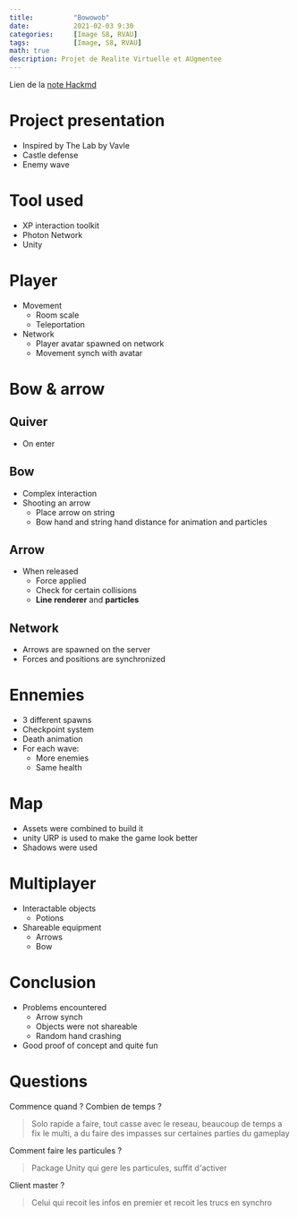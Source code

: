 ```yaml
---
title:          "Bowowob"
date:           2021-02-03 9:30
categories:     [Image S8, RVAU]
tags:           [Image, S8, RVAU]
math: true
description: Projet de Realite Virtuelle et AUgmentee
---
```

Lien de la [note Hackmd](https://hackmd.io/@lemasymasa/HyVi1J_l_)

# Project presentation
* Inspired by The Lab by Vavle
* Castle defense
* Enemy wave

# Tool used
* XP interaction toolkit
* Photon Network
* Unity

# Player
* Movement
    * Room scale
    * Teleportation
* Network
    * Player avatar spawned on network
    * Movement synch with avatar

# Bow & arrow
## Quiver
* On enter

## Bow
* Complex interaction
* Shooting an arrow
    * Place arrow on string
    * Bow hand and string hand distance for animation and particles

## Arrow
* When released
    * Force applied
    * Check for certain collisions
    * **Line renderer** and **particles**

## Network
* Arrows are spawned on the server
* Forces and positions are synchronized

# Ennemies
* 3 different spawns
* Checkpoint system
* Death animation
* For each wave:
    * More enemies
    * Same health

# Map
* Assets were combined to build it
* unity URP is used to make the game look better
* Shadows were used

# Multiplayer
* Interactable objects
    * Potions
* Shareable equipment
    * Arrows
    * Bow

# Conclusion
* Problems encountered
    * Arrow synch
    * Objects were not shareable
    * Random hand crashing
* Good proof of concept and quite fun

# Questions
Commence quand ? Combien de temps ?
> Solo rapide a faire, tout casse avec le reseau, beaucoup de temps a fix le multi, a du faire des impasses sur certaines parties du gameplay

Comment faire les particules ?
> Package Unity qui gere les particules, suffit d'activer

Client master ?
> Celui qui recoit les infos en premier et recoit les trucs en synchro